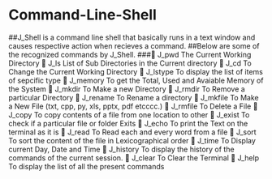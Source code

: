 # Command-Line-Shell
##J_Shell is a command line shell that basically runs in a text window and causes respective action when recieves a command.
##Below are some of the recognized commands by J_Shell.
###🔑 J_pwd         The Current Working Directory
🔑 J_ls              List of Sub Directories in the Current directory
🔑 J_cd            To Change the Current Working Directory
🔑 J_lstype      To display the list of items of sepcific type
🔑 J_memory   To get the Total, Used and Avaiable Memory of the System
🔑 J_mkdir       To Make a new Directory
🔑 J_rmdir       To Remove a particular Directory
🔑 J_rename    To Rename a directory
🔑 J_mkfile      To Make a New File (txt, cpp, py, xls, pptx, pdf etcccc.)
🔑 J_rmfile       To Delete a File
🔑 J_copy        To copy contents of a file from one location to other
🔑 J_exist         To check if a particular file or folder Exits
🔑 J_echo        To print the Text on the terminal as it is
🔑 J_read         To Read each and every word from a file
🔑 J_sort          To sort the content of the file in Lexicographical order
🔑 J_time         To Display current Day, Date and Time
🔑 J_history     To display the history of the commands of the current session.
🔑 J_clear        To Clear the Terminal
🔑 J_help         To display the list of all the present commands
